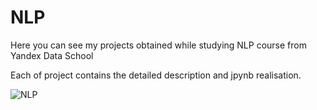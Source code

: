 # NLP
Here you can see my projects obtained while studying NLP course from Yandex Data School

Each of project contains the detailed description and jpynb realisation.

![NLP](https://files.realpython.com/media/NLP-for-Beginners-Pythons-Natural-Language-Toolkit-NLTK_Watermarked.16a787c1e9c6.jpg)
